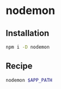 nodemon
=======

Installation
------------
```sh
npm i -D nodemon
```

Recipe
------
```sh
nodemon $APP_PATH
```